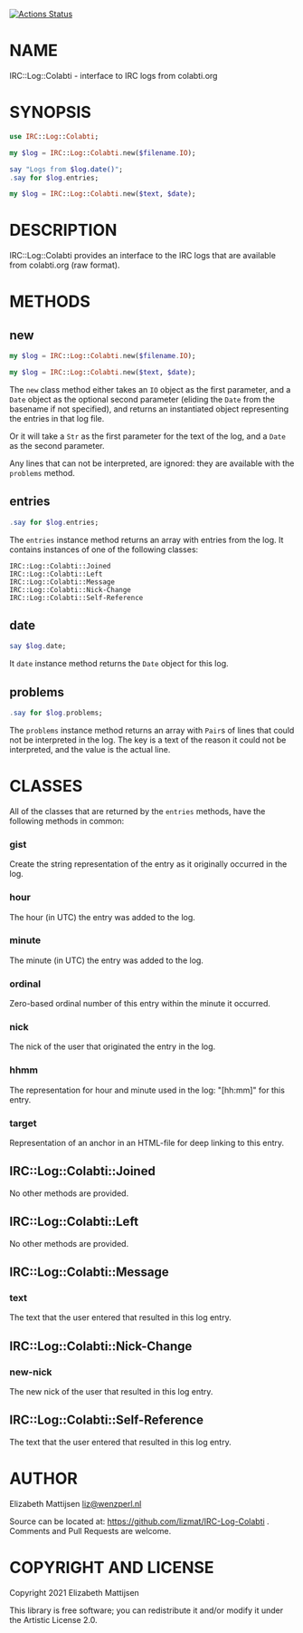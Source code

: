 [![Actions Status](https://github.com/lizmat/IRC-Log-Colabti/workflows/test/badge.svg)](https://github.com/lizmat/IRC-Log-Colabti/actions)

NAME
====

IRC::Log::Colabti - interface to IRC logs from colabti.org

SYNOPSIS
========

```raku
use IRC::Log::Colabti;

my $log = IRC::Log::Colabti.new($filename.IO);

say "Logs from $log.date()";
.say for $log.entries;

my $log = IRC::Log::Colabti.new($text, $date);
```

DESCRIPTION
===========

IRC::Log::Colabti provides an interface to the IRC logs that are available from colabti.org (raw format). 

METHODS
=======

new
---

```raku
my $log = IRC::Log::Colabti.new($filename.IO);

my $log = IRC::Log::Colabti.new($text, $date);
```

The `new` class method either takes an `IO` object as the first parameter, and a `Date` object as the optional second parameter (eliding the `Date` from the basename if not specified), and returns an instantiated object representing the entries in that log file.

Or it will take a `Str` as the first parameter for the text of the log, and a `Date` as the second parameter.

Any lines that can not be interpreted, are ignored: they are available with the `problems` method.

entries
-------

```raku
.say for $log.entries;
```

The `entries` instance method returns an array with entries from the log. It contains instances of one of the following classes:

    IRC::Log::Colabti::Joined
    IRC::Log::Colabti::Left
    IRC::Log::Colabti::Message
    IRC::Log::Colabti::Nick-Change
    IRC::Log::Colabti::Self-Reference

date
----

```raku
say $log.date;
```

It `date` instance method returns the `Date` object for this log.

problems
--------

```raku
.say for $log.problems;
```

The `problems` instance method returns an array with `Pair`s of lines that could not be interpreted in the log. The key is a text of the reason it could not be interpreted, and the value is the actual line.

CLASSES
=======

All of the classes that are returned by the `entries` methods, have the following methods in common:

### gist

Create the string representation of the entry as it originally occurred in the log.

### hour

The hour (in UTC) the entry was added to the log.

### minute

The minute (in UTC) the entry was added to the log.

### ordinal

Zero-based ordinal number of this entry within the minute it occurred.

### nick

The nick of the user that originated the entry in the log.

### hhmm

The representation for hour and minute used in the log: "[hh:mm]" for this entry.

### target

Representation of an anchor in an HTML-file for deep linking to this entry.

IRC::Log::Colabti::Joined
-------------------------

No other methods are provided.

IRC::Log::Colabti::Left
-----------------------

No other methods are provided.

IRC::Log::Colabti::Message
--------------------------

### text

The text that the user entered that resulted in this log entry.

IRC::Log::Colabti::Nick-Change
------------------------------

### new-nick

The new nick of the user that resulted in this log entry.

IRC::Log::Colabti::Self-Reference
---------------------------------

The text that the user entered that resulted in this log entry.

AUTHOR
======

Elizabeth Mattijsen <liz@wenzperl.nl>

Source can be located at: https://github.com/lizmat/IRC-Log-Colabti . Comments and Pull Requests are welcome.

COPYRIGHT AND LICENSE
=====================

Copyright 2021 Elizabeth Mattijsen

This library is free software; you can redistribute it and/or modify it under the Artistic License 2.0.

